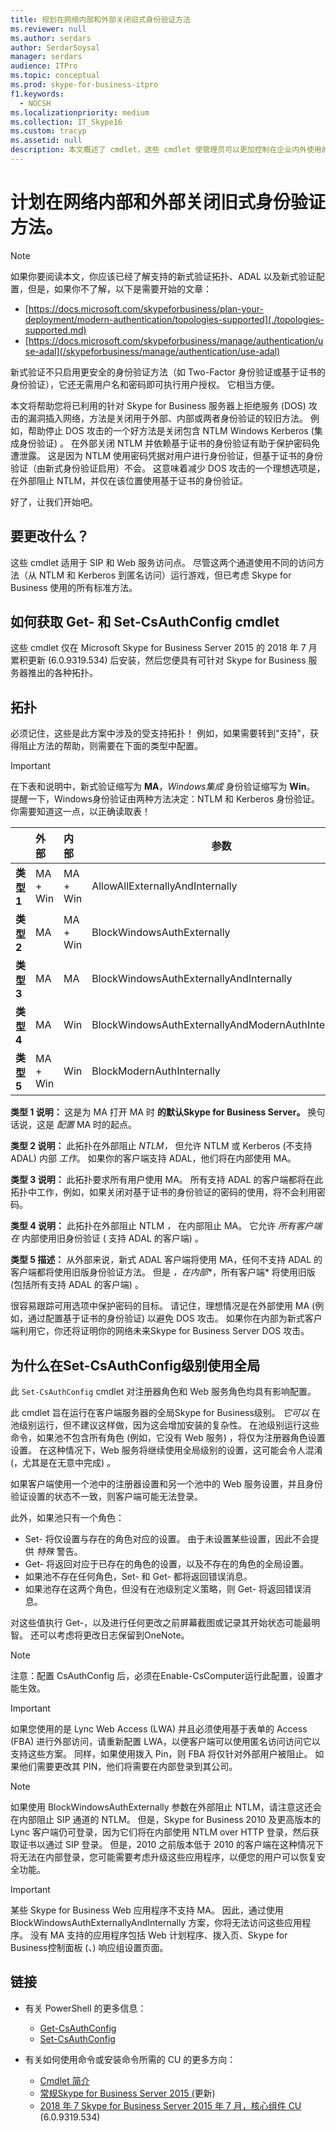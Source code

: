 ```yaml
---
title: 规划在网络内部和外部关闭旧式身份验证方法
ms.reviewer: null
ms.author: serdars
author: SerdarSoysal
manager: serdars
audience: ITPro
ms.topic: conceptual
ms.prod: skype-for-business-itpro
f1.keywords:
  - NOCSH
ms.localizationpriority: medium
ms.collection: IT_Skype16
ms.custom: tracyp
ms.assetid: null
description: 本文概述了 cmdlet，这些 cmdlet 使管理员可以更加控制在企业内外使用的身份验证方法。 管理员可以在内部或外部打开或关闭身份验证方法。
---
```


# <a name="planning-to-turn-off-legacy-authentication-methods-internally-and-externally-to-your-network"></a>计划在网络内部和外部关闭旧式身份验证方法。

> [!NOTE]
> 如果你要阅读本文，你应该已经了解支持的新式验证拓扑、ADAL 以及新式验证配置，但是，如果你不了解，以下是需要开始的文章： 
>  + [https://docs.microsoft.com/skypeforbusiness/plan-your-deployment/modern-authentication/topologies-supported](./topologies-supported.md)
>  + [https://docs.microsoft.com/skypeforbusiness/manage/authentication/use-adal](/skypeforbusiness/manage/authentication/use-adal)
  
新式验证不只启用更安全的身份验证方法（如 Two-Factor 身份验证或基于证书的身份验证），它还无需用户名和密码即可执行用户授权。 它相当方便。

本文将帮助您将已利用的针对 Skype for Business 服务器上拒绝服务 (DOS) 攻击的漏洞插入网络，方法是关闭用于外部、内部或两者身份验证的较旧方法。 例如，帮助停止 DOS 攻击的一个好方法是关闭包含 NTLM Windows Kerberos (集成身份验证) 。 在外部关闭 NTLM 并依赖基于证书的身份验证有助于保护密码免遭泄露。 这是因为 NTLM 使用密码凭据对用户进行身份验证，但基于证书的身份验证（由新式身份验证启用）不会。 这意味着减少 DOS 攻击的一个理想选项是，在外部阻止 NTLM，并仅在该位置使用基于证书的身份验证。

好了，让我们开始吧。

## <a name="what-would-you-be-changing"></a>要更改什么？ 

这些 cmdlet 适用于 SIP 和 Web 服务访问点。 尽管这两个通道使用不同的访问方法（从 NTLM 和 Kerberos 到匿名访问）运行游戏，但已考虑 Skype for Business 使用的所有标准方法。

## <a name="how-to-get-the-get--and-set-csauthconfig-cmdlets"></a>如何获取 Get- 和 Set-CsAuthConfig cmdlet

这些 cmdlet 仅在 Microsoft Skype for Business Server 2015 的 2018 年 7 月累积更新 (6.0.9319.534) 后安装，然后您便具有可针对 Skype for Business 服务器推出的各种拓扑。

## <a name="topologies"></a>拓扑

必须记住，这些是此方案中涉及的受支持拓扑！ 例如，如果需要转到"支持"，获得阻止方法的帮助，则需要在下面的类型中配置。 

> [!IMPORTANT]
> 在下表和说明中，新式验证缩写为 __MA__，*Windows集成* 身份验证缩写为 __Win__。 提醒一下，Windows身份验证由两种方法决定：NTLM 和 Kerberos 身份验证。 你需要知道这一点，以正确读取表！


|       |外部  |内部  |参数  |
|---------|:---------|:---------|---------|
|__类型 1__   |  MA + Win       | MA + Win         |  AllowAllExternallyAndInternally       |
|__类型 2__   |  MA       | MA + Win         | BlockWindowsAuthExternally        |
|__类型 3__   |  MA       | MA        | BlockWindowsAuthExternallyAndInternally        |
|__类型 4__   |  MA       | Win        | BlockWindowsAuthExternallyAndModernAuthInternally    |
|__类型 5__   |  MA + Win       | Win        | BlockModernAuthInternally         |

__类型 1 说明：__ 这是为 MA 打开 MA 时 __的默认Skype for Business Server。__ 换句话说，这是 *配置* MA 时的起点。

__类型 2 说明：__ 此拓扑在外部阻止 *NTLM，* 但允许 NTLM 或 Kerberos (不支持 ADAL) 内部 *工作*。 如果你的客户端支持 ADAL，他们将在内部使用 MA。

__类型 3 说明：__ 此拓扑要求所有用户使用 MA。 所有支持 ADAL 的客户端都将在此拓扑中工作，例如，如果关闭对基于证书的身份验证的密码的使用，将不会利用密码。

__类型 4 说明：__ 此拓扑在外部阻止 NTLM *，* 在内部阻止 MA。 它允许 *所有客户端在* 内部使用旧身份验证 ( 支持 ADAL 的客户端) 。

__类型 5 描述：__ 从外部来说，新式 ADAL 客户端将使用 MA，任何不支持 ADAL 的客户端都将使用旧版身份验证方法。 但是 *，在内部**，所有客户端* 将使用旧版 (包括所有支持 ADAL 的客户端) 。

很容易跟踪可用选项中保护密码的目标。 请记住，理想情况是在外部使用 MA (例如，通过配置基于证书的身份验证) 以避免 DOS 攻击。 如果你在内部为新式客户端利用它，你还将证明你的网络未来Skype for Business Server DOS 攻击。

## <a name="why-to-use-set-csauthconfig-at-the-global-level"></a>为什么在Set-CsAuthConfig级别使用全局

此 `Set-CsAuthConfig` cmdlet 对注册器角色和 Web 服务角色均具有影响配置。

此 cmdlet 旨在运行在客户端服务器的全局Skype for Business级别。 *它可以* 在池级别运行，但不建议这样做，因为这会增加安装的复杂性。 在池级别运行这些命令，如果池不包含所有角色 (例如，它没有 Web 服务) ，将仅为注册器角色设置设置。 在这种情况下，Web 服务将继续使用全局级别的设置，这可能会令人混淆 (，尤其是在无意中完成) 。

如果客户端使用一个池中的注册器设置和另一个池中的 Web 服务设置，并且身份验证设置的状态不一致，则客户端可能无法登录。

此外，如果池只有一个角色： 
* Set- 将仅设置与存在的角色对应的设置。 由于未设置某些设置，因此不会提供 *特殊* 警告。 
* Get- 将返回对应于已存在的角色的设置，以及不存在的角色的全局设置。
* 如果池不存在任何角色，Set- 和 Get- 都将返回错误消息。
* 如果池存在这两个角色，但没有在池级别定义策略，则 Get- 将返回错误消息。

对这些值执行 Get-，以及进行任何更改之前屏幕截图或记录其开始状态可能最明智。 还可以考虑将更改日志保留到OneNote。

> [!NOTE]
> 
> 注意：配置 CsAuthConfig 后，必须在Enable-CsComputer运行此配置，设置才能生效。

> [!IMPORTANT]
> 如果您使用的是 Lync Web Access (LWA) 并且必须使用基于表单的 Access (FBA) 进行外部访问，请重新配置 LWA，以便客户端可以使用匿名访问访问它以支持这些方案。 同样，如果使用拨入 Pin，则 FBA 将仅针对外部用户被阻止。 如果他们需要更改其 PIN，他们将需要在内部登录到其公司。

> [!NOTE]
> 
> 如果使用 BlockWindowsAuthExternally 参数在外部阻止 NTLM，请注意这还会在内部阻止 SIP 通道的 NTLM。 但是，Skype for Business 2010 及更高版本的 Lync 客户端仍可登录，因为它们将在内部使用 NTLM over HTTP 登录，然后获取证书以通过 SIP 登录。 但是，2010 之前版本低于 2010 的客户端在这种情况下将无法在内部登录，您可能需要考虑升级这些应用程序，以便您的用户可以恢复安全功能。

> [!IMPORTANT] 
> 某些 Skype for Business Web 应用程序不支持 MA。 因此，通过使用 BlockWindowsAuthExternallyAndInternally 方案，你将无法访问这些应用程序。 没有 MA 支持的应用程序包括 Web 计划程序、拨入页、Skype for Business控制面板 (、) 响应组设置页面。 

## <a name="links"></a>链接 
- 有关 PowerShell 的更多信息：
    -  [Get-CsAuthConfig](/powershell/module/skype/get-csauthconfig?view=skype-ps)
    -  [Set-CsAuthConfig](/powershell/module/skype/set-csauthconfig?view=skype-ps)

- 有关如何使用命令或安装命令所需的 CU 的更多方向：
    - [Cmdlet 简介](https://support.microsoft.com/help/4346673/new-cmdlets-to-manage-skype-for-business-server-2015-authentication)
    - [常规Skype for Business Server 2015 (](https://support.microsoft.com/help/3061064/updates-for-skype-for-business-server-2015)更新) 
    - [2018 年 7 Skype for Business Server 2015 年 7 月，核心组件 CU](https://support.microsoft.com/help/4340903/july-2018-cumulative-update-6-0-9319-534-for-skype-for-business-server) (6.0.9319.534) 


